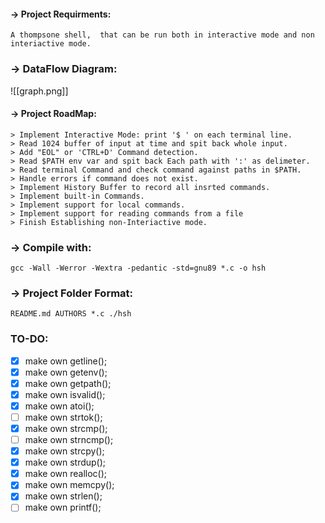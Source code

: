#### -> Project Requirments: 
	A thompsone shell,  that can be run both in interactive mode and non interiactive mode. 

### -> DataFlow Diagram:
![[graph.png]]
#### -> Project RoadMap:
	> Implement Interactive Mode: print '$ ' on each terminal line. 
	> Read 1024 buffer of input at time and spit back whole input.
	> Add "EOL" or 'CTRL+D' Command detection.
	> Read $PATH env var and spit back Each path with ':' as delimeter.
	> Read terminal Command and check command against paths in $PATH.
	> Handle errors if command does not exist.
	> Implement History Buffer to record all insrted commands.
	> Implement built-in Commands.
	> Implement support for local commands.
	> Implement support for reading commands from a file
	> Finish Establishing non-Interiactive mode.

### -> Compile with:
	gcc -Wall -Werror -Wextra -pedantic -std=gnu89 *.c -o hsh

### -> Project Folder Format:
	README.md AUTHORS *.c ./hsh


### TO-DO:
+ [x] make own getline();
+ [x] make own getenv();
+ [x] make own getpath();
+ [x] make own isvalid();
+ [x] make own atoi();
+ [ ] make own strtok();
+ [x] make own strcmp();
+ [ ] make own strncmp();
+ [x] make own strcpy();
+ [x] make own strdup();
+ [x] make own realloc();
+ [x] make own memcpy();
+ [x] make own strlen();
+ [ ] make own printf();